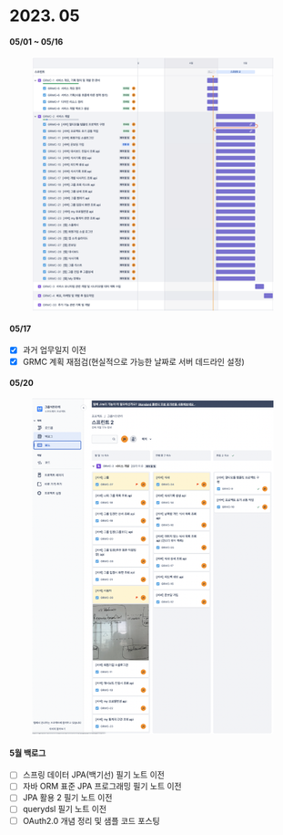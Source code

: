 # 2023. 05

#### 05/01 \~ 05/16

<figure><img src="../../.gitbook/assets/image (9).png" alt=""><figcaption></figcaption></figure>

#### 05/17

* [x] 과거 업무일지 이전
* [x] GRMC 계획 재점검(현실적으로 가능한 날짜로 서버 데드라인 설정)

#### 05/20

<figure><img src="../../.gitbook/assets/image (11).png" alt=""><figcaption></figcaption></figure>

#### 5월 백로그

* [ ] 스프링 데이터 JPA(백기선) 필기 노트 이전
* [ ] 자바 ORM 표준 JPA 프로그래밍 필기 노트 이전
* [ ] JPA 활용 2 필기 노트 이전
* [ ] querydsl 필기 노트 이전
* [ ] OAuth2.0 개념 정리 및 샘플 코드 포스팅
